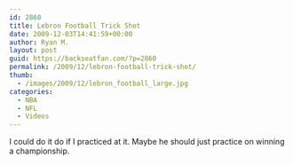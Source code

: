 ```yaml
---
id: 2860
title: Lebron Football Trick Shot
date: 2009-12-03T14:41:59+00:00
author: Ryan M.
layout: post
guid: https://backseatfan.com/?p=2860
permalink: /2009/12/lebron-football-trick-shot/
thumb:
  - /images/2009/12/lebron_football_large.jpg
categories:
  - NBA
  - NFL
  - Videos
---
```


<div class="entry">
  <p>
  </p>

  <p>
    I could do it do if I practiced at it. Maybe he should just practice on winning a championship.
  </p>
</div>
